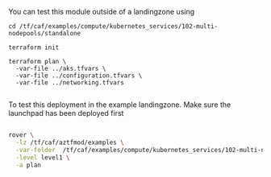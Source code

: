 You can test this module outside of a landingzone using

```
cd /tf/caf/examples/compute/kubernetes_services/102-multi-nodepools/standalone

terraform init

terraform plan \
  -var-file ../aks.tfvars \
  -var-file ../configuration.tfvars \
  -var-file ../networking.tfvars


```

To test this deployment in the example landingzone. Make sure the launchpad has been deployed first

```bash

rover \
  -lz /tf/caf/aztfmod/examples \
  -var-folder  /tf/caf/examples/compute/kubernetes_services/102-multi-nodepools/ \
  -level level1 \
  -a plan

```